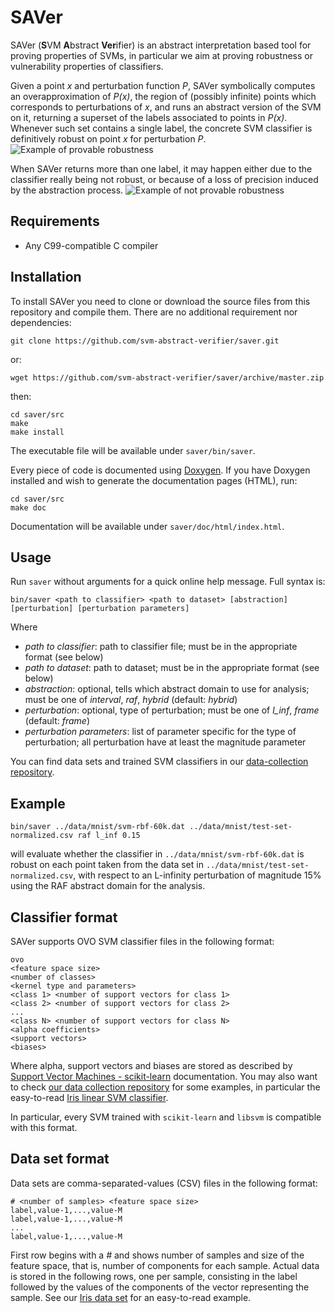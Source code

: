 # SAVer
SAVer (**S**VM **A**bstract **Ver**ifier) is an abstract interpretation based tool for proving properties of SVMs, in particular we aim at proving robustness or vulnerability properties of classifiers.

Given a point *x* and perturbation function *P*, SAVer symbolically computes an overapproximation of *P(x)*, the region of (possibly infinite) points which corresponds to perturbations of *x*, and runs an abstract version of the SVM on it, returning a superset of the labels associated to points in *P(x)*. Whenever such set contains a single label, the concrete SVM classifier is definitively robust on point *x* for perturbation *P*.
![Example of provable robustness](https://raw.githubusercontent.com/svm-abstract-verifier/saver/master/doc/images/example-right.svg?sanitize=true)

When SAVer returns more than one label, it may happen either due to the classifier really being not robust, or because of a loss of precision induced by the abstraction process.
![Example of not provable robustness](https://raw.githubusercontent.com/svm-abstract-verifier/saver/master/doc/images/example-top.svg?sanitize=true)

## Requirements

 - Any C99-compatible C compiler

## Installation
To install SAVer you need to clone or download the source files from this repository and compile them. There are no additional requirement nor dependencies:

    git clone https://github.com/svm-abstract-verifier/saver.git
or:

    wget https://github.com/svm-abstract-verifier/saver/archive/master.zip
then:

    cd saver/src
    make
    make install
The executable file will be available under `saver/bin/saver`.

Every piece of code is documented using [Doxygen](http://www.doxygen.nl/). If you have Doxygen installed and wish to generate the documentation pages (HTML), run:

    cd saver/src
    make doc
Documentation will be available under `saver/doc/html/index.html`.

## Usage
Run `saver` without arguments for a quick online help message. Full syntax is:

    bin/saver <path to classifier> <path to dataset> [abstraction] [perturbation] [perturbation parameters]
Where

 - *path to classifier*: path to classifier file; must be in the appropriate format (see below)
 - *path to dataset*: path to dataset; must be in the appropriate format (see below)
 - *abstraction*: optional, tells which abstract domain to use for analysis; must be one of *interval*, *raf*, *hybrid* (default: *hybrid*)
 - *perturbation*: optional, type of perturbation; must be one of *l_inf*, *frame* (default: *frame*)
 - *perturbation parameters*: list of parameter specific for the type of perturbation; all perturbation have at least the magnitude parameter

You can find data sets and trained SVM classifiers in our [data-collection repository](https://github.com/svm-abstract-verifier/data-collection/blob/master/iris/data-set.csv.zip).

## Example
    bin/saver ../data/mnist/svm-rbf-60k.dat ../data/mnist/test-set-normalized.csv raf l_inf 0.15
will evaluate whether the classifier in `../data/mnist/svm-rbf-60k.dat` is robust on each point taken from the data set in `../data/mnist/test-set-normalized.csv`, with respect to an L-infinity perturbation of magnitude 15% using the RAF abstract domain for the analysis.

## Classifier format
SAVer supports OVO SVM classifier files in the following format:

    ovo
    <feature space size>
    <number of classes>
    <kernel type and parameters>
    <class 1> <number of support vectors for class 1>
    <class 2> <number of support vectors for class 2>
    ...
    <class N> <number of support vectors for class N>
    <alpha coefficients>
    <support vectors>
    <biases>
Where alpha, support vectors and biases are stored as described by [Support Vector Machines - scikit-learn](https://scikit-learn.org/stable/modules/svm.html#multi-class-classification) documentation. You may also want to check [our data collection repository](https://github.com/svm-abstract-verifier/data-collection) for some examples, in particular the easy-to-read [Iris linear SVM classifier](https://github.com/svm-abstract-verifier/data-collection/blob/master/iris/svm-linear.dat.zip).

In particular, every SVM trained with `scikit-learn` and `libsvm` is compatible with this format.

## Data set format
Data sets are comma-separated-values (CSV) files in the following format:

    # <number of samples> <feature space size>
    label,value-1,...,value-M
    label,value-1,...,value-M
    ...
    label,value-1,...,value-M
First row begins with a *#* and shows number of samples and size of the feature space, that is, number of components for each sample. Actual data is stored in the following rows, one per sample, consisting in the label followed by the values of the components of the vector representing the sample. See our [Iris data set](https://github.com/svm-abstract-verifier/data-collection/blob/master/iris/data-set.csv.zip) for an easy-to-read example.
